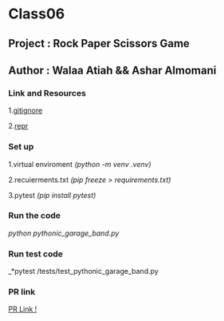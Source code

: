 # Class06

## Project : Rock Paper Scissors Game

## Author : Walaa Atiah && Ashar Almomani

### Link and Resources 

1.[gitignore](https://www.toptal.com/developers/gitignore)

2.[repr](https://www.educative.io/answers/what-is-the-repr-method-in-python)


### Set up 

1.virtual enviroment _*(python -m venv .venv)*_

2.recuierments.txt _*(pip freeze > requirements.txt)*_

3.pytest _*(pip install pytest)*_

### Run the code 

_*python pythonic_garage_band.py*_

### Run test code 

_*pytest /tests/test_pythonic_garage_band.py

### PR link 
[PR Link !](https://github.com/WalaaAshareGames/Rock_Paper_Scissors/pull/5)
